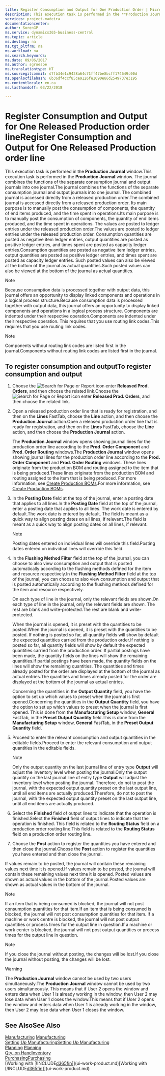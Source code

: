 ```yaml
---
title: Register Consumption and Output for One Production Order | Microsoft Docs
description: This execution task is performed in the **Production Journal** window. The journal combines the functions of the separate consumption journal and output journals into one journal. The combined journal is accessed directly from a released production order. Its main purpose is to manually post the consumption of components, the quantity of end items produced, and the time spent in operations.
services: project-madeira
documentationcenter: 
author: SorenGP
ms.service: dynamics365-business-central
ms.topic: article
ms.devlang: na
ms.tgt_pltfrm: na
ms.workload: na
ms.search.keywords: 
ms.date: 09/06/2017
ms.author: sgroespe
ms.translationtype: HT
ms.sourcegitcommit: d7fb34e1c9428a64c71ff47be8bcff174649c00d
ms.openlocfilehash: 6b36df4ccf85ce9126fe1090e86d2549737e3195
ms.contentlocale: en-ca
ms.lasthandoff: 03/22/2018

---
```

# <a name="register-consumption-and-output-for-one-released-production-order-line"></a><span data-ttu-id="828ae-106">Register Consumption and Output for One Released Production order line</span><span class="sxs-lookup"><span data-stu-id="828ae-106">Register Consumption and Output for One Released Production order line</span></span>
<span data-ttu-id="828ae-107">This execution task is performed in the **Production Journal** window.</span><span class="sxs-lookup"><span data-stu-id="828ae-107">This execution task is performed in the **Production Journal** window.</span></span> <span data-ttu-id="828ae-108">The journal combines the functions of the separate consumption journal and output journals into one journal.</span><span class="sxs-lookup"><span data-stu-id="828ae-108">The journal combines the functions of the separate consumption journal and output journals into one journal.</span></span> <span data-ttu-id="828ae-109">The combined journal is accessed directly from a released production order.</span><span class="sxs-lookup"><span data-stu-id="828ae-109">The combined journal is accessed directly from a released production order.</span></span> <span data-ttu-id="828ae-110">Its main purpose is to manually post the consumption of components, the quantity of end items produced, and the time spent in operations.</span><span class="sxs-lookup"><span data-stu-id="828ae-110">Its main purpose is to manually post the consumption of components, the quantity of end items produced, and the time spent in operations.</span></span> <span data-ttu-id="828ae-111">The values are posted to ledger entries under the released production order.</span><span class="sxs-lookup"><span data-stu-id="828ae-111">The values are posted to ledger entries under the released production order.</span></span> <span data-ttu-id="828ae-112">Consumption quantities are posted as negative item ledger entries, output quantities are posted as positive ledger entries, and times spent are posted as capacity ledger entries.</span><span class="sxs-lookup"><span data-stu-id="828ae-112">Consumption quantities are posted as negative item ledger entries, output quantities are posted as positive ledger entries, and times spent are posted as capacity ledger entries.</span></span> <span data-ttu-id="828ae-113">Such posted values can also be viewed at the bottom of the journal as actual quantities.</span><span class="sxs-lookup"><span data-stu-id="828ae-113">Such posted values can also be viewed at the bottom of the journal as actual quantities.</span></span>  

> [!NOTE]  
>  <span data-ttu-id="828ae-114">Because consumption data is processed together with output data, this journal offers an opportunity to display linked components and operations in a logical process structure.</span><span class="sxs-lookup"><span data-stu-id="828ae-114">Because consumption data is processed together with output data, this journal offers an opportunity to display linked components and operations in a logical process structure.</span></span> <span data-ttu-id="828ae-115">Components are indented under their respective operation.</span><span class="sxs-lookup"><span data-stu-id="828ae-115">Components are indented under their respective operation.</span></span> <span data-ttu-id="828ae-116">This requires that you use routing link codes.</span><span class="sxs-lookup"><span data-stu-id="828ae-116">This requires that you use routing link codes.</span></span>  

> [!NOTE]  
>  <span data-ttu-id="828ae-117">Components without routing link codes are listed first in the journal.</span><span class="sxs-lookup"><span data-stu-id="828ae-117">Components without routing link codes are listed first in the journal.</span></span>  

## <a name="to-register-consumption-and-output"></a><span data-ttu-id="828ae-118">To register consumption and output</span><span class="sxs-lookup"><span data-stu-id="828ae-118">To register consumption and output</span></span>  
1.  <span data-ttu-id="828ae-119">Choose the ![Search for Page or Report](media/ui-search/search_small.png "Search for Page or Report icon") icon enter **Released Prod. Orders**, and then choose the related link.</span><span class="sxs-lookup"><span data-stu-id="828ae-119">Choose the ![Search for Page or Report](media/ui-search/search_small.png "Search for Page or Report icon") icon enter **Released Prod. Orders**, and then choose the related link.</span></span>  
2.  <span data-ttu-id="828ae-120">Open a released production order line that is ready for registration, and then on the **Lines** FastTab, choose the **Line** action, and then choose the **Production Journal** action.</span><span class="sxs-lookup"><span data-stu-id="828ae-120">Open a released production order line that is ready for registration, and then on the **Lines** FastTab, choose the **Line** action, and then choose the **Production Journal** action.</span></span>  

    <span data-ttu-id="828ae-121">The **Production Journal** window opens showing journal lines for the production order line according to the **Prod. Order Component** and **Prod. Order Routing** windows.</span><span class="sxs-lookup"><span data-stu-id="828ae-121">The **Production Journal** window opens showing journal lines for the production order line according to the **Prod. Order Component** and **Prod. Order Routing** windows.</span></span> <span data-ttu-id="828ae-122">These lines originate from the production BOM and routing assigned to the item that is being produced.</span><span class="sxs-lookup"><span data-stu-id="828ae-122">These lines originate from the production BOM and routing assigned to the item that is being produced.</span></span> <span data-ttu-id="828ae-123">For more information, see [Create Production BOMs](production-how-to-create-routings.md).</span><span class="sxs-lookup"><span data-stu-id="828ae-123">For more information, see [Create Production BOMs](production-how-to-create-routings.md).</span></span>  

3.  <span data-ttu-id="828ae-124">In the **Posting Date** field at the top of the journal, enter a posting date that applies to all lines.</span><span class="sxs-lookup"><span data-stu-id="828ae-124">In the **Posting Date** field at the top of the journal, enter a posting date that applies to all lines.</span></span> <span data-ttu-id="828ae-125">The work date is entered by default.</span><span class="sxs-lookup"><span data-stu-id="828ae-125">The work date is entered by default.</span></span> <span data-ttu-id="828ae-126">The field is meant as a quick way to align posting dates on all lines, if relevant.</span><span class="sxs-lookup"><span data-stu-id="828ae-126">The field is meant as a quick way to align posting dates on all lines, if relevant.</span></span>  

    > [!NOTE]  
    >  <span data-ttu-id="828ae-127">Posting dates entered on individual lines will override this field.</span><span class="sxs-lookup"><span data-stu-id="828ae-127">Posting dates entered on individual lines will override this field.</span></span>  

4.  <span data-ttu-id="828ae-128">In the **Flushing Method Filter** field at the top of the journal, you can choose to also view consumption and output that is posted automatically according to the flushing methods defined for the item and resource respectively.</span><span class="sxs-lookup"><span data-stu-id="828ae-128">In the **Flushing Method Filter** field at the top of the journal, you can choose to also view consumption and output that is posted automatically according to the flushing methods defined for the item and resource respectively.</span></span>  

    <span data-ttu-id="828ae-129">On each type of line in the journal, only the relevant fields are shown.</span><span class="sxs-lookup"><span data-stu-id="828ae-129">On each type of line in the journal, only the relevant fields are shown.</span></span> <span data-ttu-id="828ae-130">The rest are blank and write-protected.</span><span class="sxs-lookup"><span data-stu-id="828ae-130">The rest are blank and write-protected.</span></span>  

    <span data-ttu-id="828ae-131">When the journal is opened, it is preset with the quantities to be posted.</span><span class="sxs-lookup"><span data-stu-id="828ae-131">When the journal is opened, it is preset with the quantities to be posted.</span></span> <span data-ttu-id="828ae-132">If nothing is posted so far, all quantity fields will show by default the expected quantities carried from the production order.</span><span class="sxs-lookup"><span data-stu-id="828ae-132">If nothing is posted so far, all quantity fields will show by default the expected quantities carried from the production order.</span></span> <span data-ttu-id="828ae-133">If partial postings have been made, the quantity fields on the lines will show the remaining quantities.</span><span class="sxs-lookup"><span data-stu-id="828ae-133">If partial postings have been made, the quantity fields on the lines will show the remaining quantities.</span></span> <span data-ttu-id="828ae-134">The quantities and times already posted for the order are displayed at the bottom of the journal as actual entries.</span><span class="sxs-lookup"><span data-stu-id="828ae-134">The quantities and times already posted for the order are displayed at the bottom of the journal as actual entries.</span></span>  

    <span data-ttu-id="828ae-135">Concerning the quantities in the **Output Quantity** field, you have the option to set up which values to preset when the journal is first opened.</span><span class="sxs-lookup"><span data-stu-id="828ae-135">Concerning the quantities in the **Output Quantity** field, you have the option to set up which values to preset when the journal is first opened.</span></span> <span data-ttu-id="828ae-136">This is done from the **Manufacturing Setup** window, **General** FastTab, in the **Preset Output Quantity** field.</span><span class="sxs-lookup"><span data-stu-id="828ae-136">This is done from the **Manufacturing Setup** window, **General** FastTab, in the **Preset Output Quantity** field.</span></span>

5.  <span data-ttu-id="828ae-137">Proceed to enter the relevant consumption and output quantities in the editable fields.</span><span class="sxs-lookup"><span data-stu-id="828ae-137">Proceed to enter the relevant consumption and output quantities in the editable fields.</span></span>  

    > [!NOTE]  
    >  <span data-ttu-id="828ae-138">Only the output quantity on the last journal line of entry type **Output** will adjust the inventory level when posting the journal.</span><span class="sxs-lookup"><span data-stu-id="828ae-138">Only the output quantity on the last journal line of entry type **Output** will adjust the inventory level when posting the journal.</span></span> <span data-ttu-id="828ae-139">Therefore, do not to post the journal, with the expected output quantity preset on the last output line, until all end items are actually produced.</span><span class="sxs-lookup"><span data-stu-id="828ae-139">Therefore, do not to post the journal, with the expected output quantity preset on the last output line, until all end items are actually produced.</span></span>  

6.  <span data-ttu-id="828ae-140">Select the **Finished** field of output lines to indicate that the operation is finished.</span><span class="sxs-lookup"><span data-stu-id="828ae-140">Select the **Finished** field of output lines to indicate that the operation is finished.</span></span> <span data-ttu-id="828ae-141">This field is related to the **Routing Status** field on a production order routing line.</span><span class="sxs-lookup"><span data-stu-id="828ae-141">This field is related to the **Routing Status** field on a production order routing line.</span></span>  
7.  <span data-ttu-id="828ae-142">Choose the **Post** action to register the quantities you have entered and then close the journal.</span><span class="sxs-lookup"><span data-stu-id="828ae-142">Choose the **Post** action to register the quantities you have entered and then close the journal.</span></span>  

<span data-ttu-id="828ae-143">If values remain to be posted, the journal will contain these remaining values next time it is opened.</span><span class="sxs-lookup"><span data-stu-id="828ae-143">If values remain to be posted, the journal will contain these remaining values next time it is opened.</span></span> <span data-ttu-id="828ae-144">Posted values are shown as actual values in the bottom of the journal.</span><span class="sxs-lookup"><span data-stu-id="828ae-144">Posted values are shown as actual values in the bottom of the journal.</span></span>  

> [!NOTE]  
>  <span data-ttu-id="828ae-145"> If an item that is being consumed is blocked, the journal will not post consumption quantities for that item.</span><span class="sxs-lookup"><span data-stu-id="828ae-145">If an item that is being consumed is blocked, the journal will not post consumption quantities for that item.</span></span> <span data-ttu-id="828ae-146">If a machine or work centre is blocked, the journal will not post output quantities or process times for the output line in question.</span><span class="sxs-lookup"><span data-stu-id="828ae-146">If a machine or work center is blocked, the journal will not post output quantities or process times for the output line in question.</span></span>  

> [!NOTE]  
>  <span data-ttu-id="828ae-147">If you close the journal without posting, the changes will be lost.</span><span class="sxs-lookup"><span data-stu-id="828ae-147">If you close the journal without posting, the changes will be lost.</span></span>  

> [!WARNING]  
>  <span data-ttu-id="828ae-148">The **Production Journal** window cannot be used by two users simultaneously.</span><span class="sxs-lookup"><span data-stu-id="828ae-148">The **Production Journal** window cannot be used by two users simultaneously.</span></span> <span data-ttu-id="828ae-149">This means that if User 2 opens the window and enters data when User 1 is already working in the window, then User 2 may lose data when User 1 closes the window.</span><span class="sxs-lookup"><span data-stu-id="828ae-149">This means that if User 2 opens the window and enters data when User 1 is already working in the window, then User 2 may lose data when User 1 closes the window.</span></span>  

## <a name="see-also"></a><span data-ttu-id="828ae-150">See Also</span><span class="sxs-lookup"><span data-stu-id="828ae-150">See Also</span></span>  
<span data-ttu-id="828ae-151">[Manufacturing](production-manage-manufacturing.md)  </span><span class="sxs-lookup"><span data-stu-id="828ae-151">[Manufacturing](production-manage-manufacturing.md)  </span></span>  
[<span data-ttu-id="828ae-152">Setting Up Manufacturing</span><span class="sxs-lookup"><span data-stu-id="828ae-152">Setting Up Manufacturing</span></span>](production-configure-production-processes.md)  
<span data-ttu-id="828ae-153">[Planning](production-planning.md)    </span><span class="sxs-lookup"><span data-stu-id="828ae-153">[Planning](production-planning.md)    </span></span>  
[<span data-ttu-id="828ae-154">Qty. on Hand</span><span class="sxs-lookup"><span data-stu-id="828ae-154">Inventory</span></span>](inventory-manage-inventory.md)  
[<span data-ttu-id="828ae-155">Purchasing</span><span class="sxs-lookup"><span data-stu-id="828ae-155">Purchasing</span></span>](purchasing-manage-purchasing.md)  
<span data-ttu-id="828ae-156">[Working with [!INCLUDE[d365fin](includes/d365fin_md.md)]](ui-work-product.md)</span><span class="sxs-lookup"><span data-stu-id="828ae-156">[Working with [!INCLUDE[d365fin](includes/d365fin_md.md)]](ui-work-product.md)</span></span>

